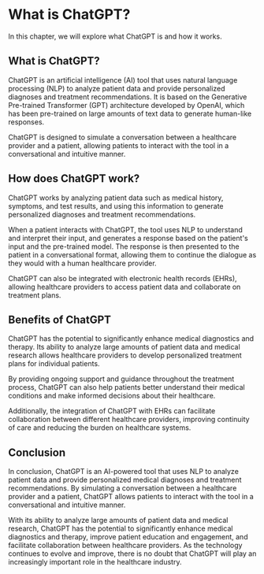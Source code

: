 What is ChatGPT?
==================================================

In this chapter, we will explore what ChatGPT is and how it works.

What is ChatGPT?
----------------

ChatGPT is an artificial intelligence (AI) tool that uses natural language processing (NLP) to analyze patient data and provide personalized diagnoses and treatment recommendations. It is based on the Generative Pre-trained Transformer (GPT) architecture developed by OpenAI, which has been pre-trained on large amounts of text data to generate human-like responses.

ChatGPT is designed to simulate a conversation between a healthcare provider and a patient, allowing patients to interact with the tool in a conversational and intuitive manner.

How does ChatGPT work?
----------------------

ChatGPT works by analyzing patient data such as medical history, symptoms, and test results, and using this information to generate personalized diagnoses and treatment recommendations.

When a patient interacts with ChatGPT, the tool uses NLP to understand and interpret their input, and generates a response based on the patient's input and the pre-trained model. The response is then presented to the patient in a conversational format, allowing them to continue the dialogue as they would with a human healthcare provider.

ChatGPT can also be integrated with electronic health records (EHRs), allowing healthcare providers to access patient data and collaborate on treatment plans.

Benefits of ChatGPT
-------------------

ChatGPT has the potential to significantly enhance medical diagnostics and therapy. Its ability to analyze large amounts of patient data and medical research allows healthcare providers to develop personalized treatment plans for individual patients.

By providing ongoing support and guidance throughout the treatment process, ChatGPT can also help patients better understand their medical conditions and make informed decisions about their healthcare.

Additionally, the integration of ChatGPT with EHRs can facilitate collaboration between different healthcare providers, improving continuity of care and reducing the burden on healthcare systems.

Conclusion
----------

In conclusion, ChatGPT is an AI-powered tool that uses NLP to analyze patient data and provide personalized medical diagnoses and treatment recommendations. By simulating a conversation between a healthcare provider and a patient, ChatGPT allows patients to interact with the tool in a conversational and intuitive manner.

With its ability to analyze large amounts of patient data and medical research, ChatGPT has the potential to significantly enhance medical diagnostics and therapy, improve patient education and engagement, and facilitate collaboration between healthcare providers. As the technology continues to evolve and improve, there is no doubt that ChatGPT will play an increasingly important role in the healthcare industry.
